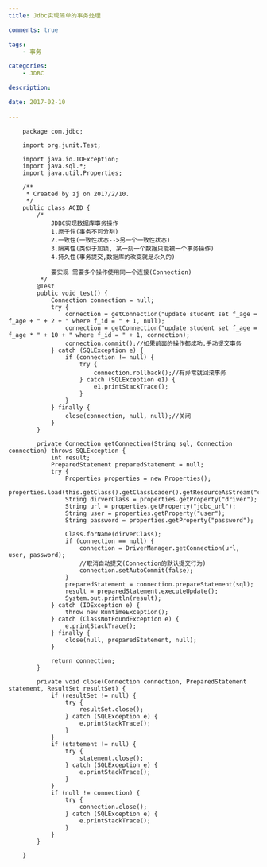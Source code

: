 ```yaml
---
title: Jdbc实现简单的事务处理

comments: true    

tags: 
    - 事务

categories: 
    - JDBC

description: 

date: 2017-02-10
   
---
```




        package com.jdbc;
        
        import org.junit.Test;
        
        import java.io.IOException;
        import java.sql.*;
        import java.util.Properties;
        
        /**
         * Created by zj on 2017/2/10.
         */
        public class ACID {
            /*
                JDBC实现数据库事务操作
                1.原子性(事务不可分割)
                2.一致性(一致性状态-->另一个一致性状态)
                3.隔离性(类似于加锁, 某一刻一个数据只能被一个事务操作)
                4.持久性(事务提交,数据库的改变就是永久的)
        
                要实现 需要多个操作使用同一个连接(Connection)
             */
            @Test
            public void test() {
                Connection connection = null;
                try {
                    connection = getConnection("update student set f_age = f_age + " + 2 + " where f_id = " + 1, null);
                    connection = getConnection("update student set f_age = f_age * " + 10 + " where f_id = " + 1, connection);
                    connection.commit();//如果前面的操作都成功,手动提交事务
                } catch (SQLException e) {
                    if (connection != null) {
                        try {
                            connection.rollback();//有异常就回滚事务
                        } catch (SQLException e1) {
                            e1.printStackTrace();
                        }
                    }
                } finally {
                    close(connection, null, null);//关闭
                }
            }
        
            private Connection getConnection(String sql, Connection connection) throws SQLException {
                int result;
                PreparedStatement preparedStatement = null;
                try {
                    Properties properties = new Properties();
                    properties.load(this.getClass().getClassLoader().getResourceAsStream("com/jdbc/jdbc.properties"));
                    String dirverClass = properties.getProperty("driver");
                    String url = properties.getProperty("jdbc_url");
                    String user = properties.getProperty("user");
                    String password = properties.getProperty("password");
        
                    Class.forName(dirverClass);
                    if (connection == null) {
                        connection = DriverManager.getConnection(url, user, password);
                        //取消自动提交(Connection的默认提交行为)
                        connection.setAutoCommit(false);
                    }
                    preparedStatement = connection.prepareStatement(sql);
                    result = preparedStatement.executeUpdate();
                    System.out.println(result);
                } catch (IOException e) {
                    throw new RuntimeException();
                } catch (ClassNotFoundException e) {
                    e.printStackTrace();
                } finally {
                    close(null, preparedStatement, null);
                }
        
                return connection;
            }
        
            private void close(Connection connection, PreparedStatement statement, ResultSet resultSet) {
                if (resultSet != null) {
                    try {
                        resultSet.close();
                    } catch (SQLException e) {
                        e.printStackTrace();
                    }
                }
                if (statement != null) {
                    try {
                        statement.close();
                    } catch (SQLException e) {
                        e.printStackTrace();
                    }
                }
                if (null != connection) {
                    try {
                        connection.close();
                    } catch (SQLException e) {
                        e.printStackTrace();
                    }
                }
            }
        
        }
